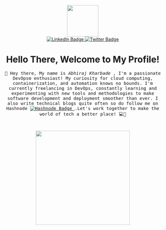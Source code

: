 <div id="header" align="center">
  <img src="https://media.giphy.com/media/M9gbBd9nbDrOTu1Mqx/giphy.gif" width="100"/>
</div>

<div id="badges" align="center">
  <a href="https://www.linkedin.com/in/abhiraj-k-7b5b56118/">
    <img src="https://img.shields.io/badge/LinkedIn-blue?style=for-the-badge&logo=linkedin&logoColor=white" alt="LinkedIn Badge"/>
  </a>
  <a href="https://abhirajdevops.hashnode.dev/">
    <img src="https://img.shields.io/badge/Hashnode-white?style=for-the-badge&logo=hashnode&logoColor=blue" alt="Twitter Badge"/>
  </a>
  </div>

<h1 align="center">
  Hello There, Welcome to My Profile!
</h1>

<p align="center" >
  <samp>
    👋 Hey there, My name is <em>Abhiraj Kharbade</em> , I'm a passionate DevOps⚙️ enthusiast! My curiosity for cloud computing, containerization, and automation knows no bounds. I'm currently freelancing in DevOps, constantly learning and experimenting with new tools and methodologies to make software development and deployment smoother than ever. I also write technical blogs quite often so do follow me on Hashnode </a>
  <a href="https://abhirajdevops.hashnode.dev/">
    <img src="https://img.shields.io/badge/Hashnode-white?style=for-the-badge&logo=hashnode&logoColor=blue" alt="Hashnode Badge"/>
  </a> .Let's work together to make the world of tech a better place! 💻🚀
  </samp>
  <br/>
</p>

<h1 align="center">
  <img src="https://media.giphy.com/media/v1.Y2lkPTc5MGI3NjExOTVjMjM0N2JkMjE2NDBhYzRhYTdjZjVkZTNkOGJjNzJkZThmMmZiNyZlcD12MV9pbnRlcm5hbF9naWZzX2dpZklkJmN0PXM/kEWaYdvMwTIduesqGe/giphy.gif" width="300px"/>
</h1>
